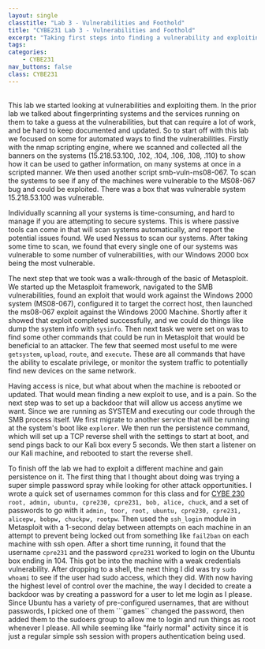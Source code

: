 ```yaml
---
layout: single
classtitle: "Lab 3 - Vulnerabilities and Foothold"
title: "CYBE231 Lab 3 - Vulnerabilities and Foothold"
excerpt: "Taking first steps into finding a vulnerability and exploiting it to get a foothold"
tags:
categories:
    - CYBE231
nav_buttons: false
class: CYBE231
---
```

\
This lab we started looking at vulnerabilities and exploiting them. In the prior lab we talked about fingerprinting systems and the services running on them to take a guess at the vulnerabilities, but that can require a lot of work, and be hard to keep documented and updated. So to start off with this lab we focused on some for automated ways to find the vulnerabilities. Firstly with the nmap scripting engine, where we scanned and collected all the banners on the systems (15.218.53.100, .102, .104, .106, .108, .110) to show how it can be used to gather information, on many systems at once in a scripted manner. We then used another script smb-vuln-ms08-067. To scan the systems to see if any of the machines were vulnerable to the MS08-067 bug and could be exploited. There was a box that was vulnerable system 15.218.53.100 was vulnerable.

Individually scanning all your systems is time-consuming, and hard to manage if you are attempting to secure systems. This is where passive tools can come in that will scan systems automatically, and report the potential issues found. We used Nessus to scan our systems. After taking some time to scan, we found that every single one of our systems was vulnerable to some number of vulnerabilities, with our Windows 2000 box being the most vulnerable.

The next step that we took was a walk-through of the basic of Metasploit. We started up the Metasploit framework, navigated to the SMB vulnerabilities, found an exploit that would work against the Windows 2000 system (MS08-067), configured it to target the correct host, then launched the ms08-067 exploit against the Windows 2000 Machine. Shortly after it showed that exploit completed successfully, and we could do things like dump the system info with ```sysinfo```. Then next task we were set on was to find some other commands that could be run in Metasploit that would be beneficial to an attacker. The few that seemed most useful to me were ```getsystem```, ```upload```, ```route```, and ```execute```. These are all commands that have the ability to escalate privilege, or monitor the system traffic to potentially find new devices on the same network.

Having access is nice, but what about when the machine is rebooted or updated. That would mean finding a new exploit to use, and is a pain. So the next step was to set up a backdoor that will allow us access anytime we want. Since we are running as SYSTEM and executing our code through the SMB process itself. We first migrate to another service that will be running at the system's boot like ```explorer```. We then run the persistence command, which will set up a TCP reverse shell with the settings to start at boot, and send pings back to our Kali box every 5 seconds. We then start a listener on our Kali machine, and rebooted to start the reverse shell.

To finish off the lab we had to exploit a different machine and gain persistence on it. The first thing that I thought about doing was trying a super simple password spray while looking for other attack opportunities. I wrote a quick set of usernames common for this class and for [CYBE 230](/_portfolio/CYBE230/) ```root, admin, ubuntu, cpre230, cpre231, bob, alice, chuck```, and a set of passwords to go with it ```admin, toor, root, ubuntu, cpre230, cpre231, alicepw, bobpw, chuckpw, rootpw```. Then used the ```ssh_login``` module in Metasploit with a 1-second delay between attempts on each machine in an attempt to prevent being locked out from something like ```fail2ban``` on each machine with ssh open. After a short time running, it found that the username ```cpre231``` and the password ```cpre231``` worked to login on the Ubuntu box ending in 104. This got be into the machine with a weak credentials vulnerability. After dropping to a shell, the next thing I did was try ```sudo whoami``` to see if the user had sudo access, which they did. With now having the highest level of control over the machine, the way I decided to create a backdoor was by creating a password for a user to let me login as I please. Since Ubuntu has a variety of pre-configured usernames, that are without passwords, I picked one of them ```games`` changed the password, then added them to the sudoers group to allow me to login and run things as root whenever I please. All while seeming like "fairly normal" activity since it is just a regular simple ssh session with propers authentication being used.
